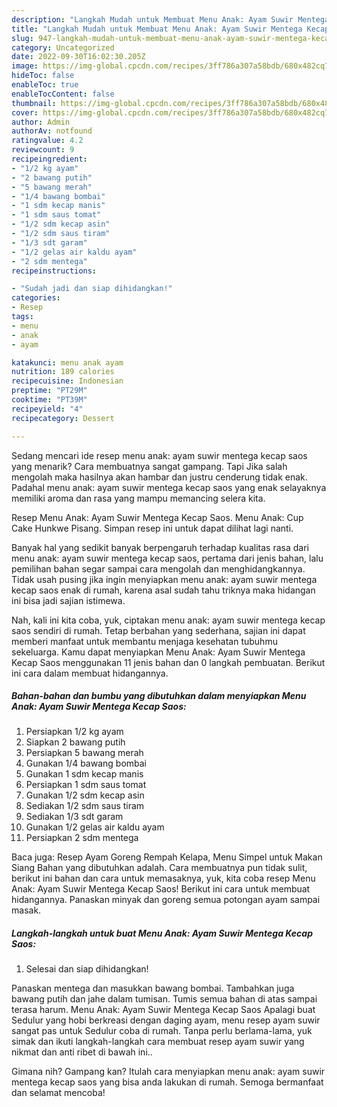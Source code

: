 ```yaml
---
description: "Langkah Mudah untuk Membuat Menu Anak: Ayam Suwir Mentega Kecap SaosAnti Ribet"
title: "Langkah Mudah untuk Membuat Menu Anak: Ayam Suwir Mentega Kecap SaosAnti Ribet"
slug: 947-langkah-mudah-untuk-membuat-menu-anak-ayam-suwir-mentega-kecap-saosanti-ribet
category: Uncategorized
date: 2022-09-30T16:02:30.205Z
image: https://img-global.cpcdn.com/recipes/3ff786a307a58bdb/680x482cq70/menu-anak-ayam-suwir-mentega-kecap-saos-foto-resep-utama.jpg
hideToc: false
enableToc: true
enableTocContent: false
thumbnail: https://img-global.cpcdn.com/recipes/3ff786a307a58bdb/680x482cq70/menu-anak-ayam-suwir-mentega-kecap-saos-foto-resep-utama.jpg
cover: https://img-global.cpcdn.com/recipes/3ff786a307a58bdb/680x482cq70/menu-anak-ayam-suwir-mentega-kecap-saos-foto-resep-utama.jpg
author: Admin
authorAv: notfound
ratingvalue: 4.2
reviewcount: 9
recipeingredient:
- "1/2 kg ayam"
- "2 bawang putih"
- "5 bawang merah"
- "1/4 bawang bombai"
- "1 sdm kecap manis"
- "1 sdm saus tomat"
- "1/2 sdm kecap asin"
- "1/2 sdm saus tiram"
- "1/3 sdt garam"
- "1/2 gelas air kaldu ayam"
- "2 sdm mentega"
recipeinstructions:

- "Sudah jadi dan siap dihidangkan!"
categories:
- Resep
tags:
- menu
- anak
- ayam

katakunci: menu anak ayam 
nutrition: 189 calories
recipecuisine: Indonesian
preptime: "PT29M"
cooktime: "PT39M"
recipeyield: "4"
recipecategory: Dessert

---
```



Sedang mencari ide resep menu anak: ayam suwir mentega kecap saos yang menarik? Cara membuatnya sangat gampang. Tapi Jika salah mengolah maka hasilnya akan hambar dan justru cenderung tidak enak. Padahal menu anak: ayam suwir mentega kecap saos yang enak selayaknya memiliki aroma dan rasa yang mampu memancing selera kita.


Resep Menu Anak: Ayam Suwir Mentega Kecap Saos. Menu Anak: Cup Cake Hunkwe Pisang. Simpan resep ini untuk dapat dilihat lagi nanti.

Banyak hal yang sedikit banyak berpengaruh terhadap kualitas rasa dari menu anak: ayam suwir mentega kecap saos, pertama dari jenis bahan, lalu pemilihan bahan segar sampai cara mengolah dan menghidangkannya. Tidak usah pusing jika ingin menyiapkan menu anak: ayam suwir mentega kecap saos enak di rumah, karena asal sudah tahu triknya maka hidangan ini bisa jadi sajian istimewa.


Nah, kali ini kita coba, yuk, ciptakan menu anak: ayam suwir mentega kecap saos sendiri di rumah. Tetap berbahan yang sederhana, sajian ini dapat memberi manfaat untuk membantu menjaga kesehatan tubuhmu sekeluarga. Kamu dapat menyiapkan Menu Anak: Ayam Suwir Mentega Kecap Saos menggunakan 11 jenis bahan dan 0 langkah pembuatan. Berikut ini cara dalam membuat hidangannya.

<!--inarticleads1-->

##### Bahan-bahan dan bumbu yang dibutuhkan dalam menyiapkan Menu Anak: Ayam Suwir Mentega Kecap Saos:

1. Persiapkan 1/2 kg ayam
1. Siapkan 2 bawang putih
1. Persiapkan 5 bawang merah
1. Gunakan 1/4 bawang bombai
1. Gunakan 1 sdm kecap manis
1. Persiapkan 1 sdm saus tomat
1. Gunakan 1/2 sdm kecap asin
1. Sediakan 1/2 sdm saus tiram
1. Sediakan 1/3 sdt garam
1. Gunakan 1/2 gelas air kaldu ayam
1. Persiapkan 2 sdm mentega


Baca juga: Resep Ayam Goreng Rempah Kelapa, Menu Simpel untuk Makan Siang Bahan yang dibutuhkan adalah. Cara membuatnya pun tidak sulit, berikut ini bahan dan cara untuk memasaknya, yuk, kita coba resep Menu Anak: Ayam Suwir Mentega Kecap Saos! Berikut ini cara untuk membuat hidangannya. Panaskan minyak dan goreng semua potongan ayam sampai masak. 

<!--inarticleads2-->

##### Langkah-langkah untuk buat Menu Anak: Ayam Suwir Mentega Kecap Saos:


1. Selesai dan siap dihidangkan!

Panaskan mentega dan masukkan bawang bombai. Tambahkan juga bawang putih dan jahe dalam tumisan. Tumis semua bahan di atas sampai terasa harum. Menu Anak: Ayam Suwir Mentega Kecap Saos Apalagi buat Sedulur yang hobi berkreasi dengan daging ayam, menu resep ayam suwir sangat pas untuk Sedulur coba di rumah. Tanpa perlu berlama-lama, yuk simak dan ikuti langkah-langkah cara membuat resep ayam suwir yang nikmat dan anti ribet di bawah ini.. 

Gimana nih? Gampang kan? Itulah cara menyiapkan menu anak: ayam suwir mentega kecap saos yang bisa anda lakukan di rumah. Semoga bermanfaat dan selamat mencoba!
